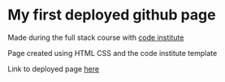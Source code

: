 # My first deployed github page
Made during the full stack course with [code institute](https://codeinstitute.net)

Page created using HTML CSS and the code institute template

Link to deployed page [here](https://colmpurcell.github.io/CI-Full-Template/stream-three.html)